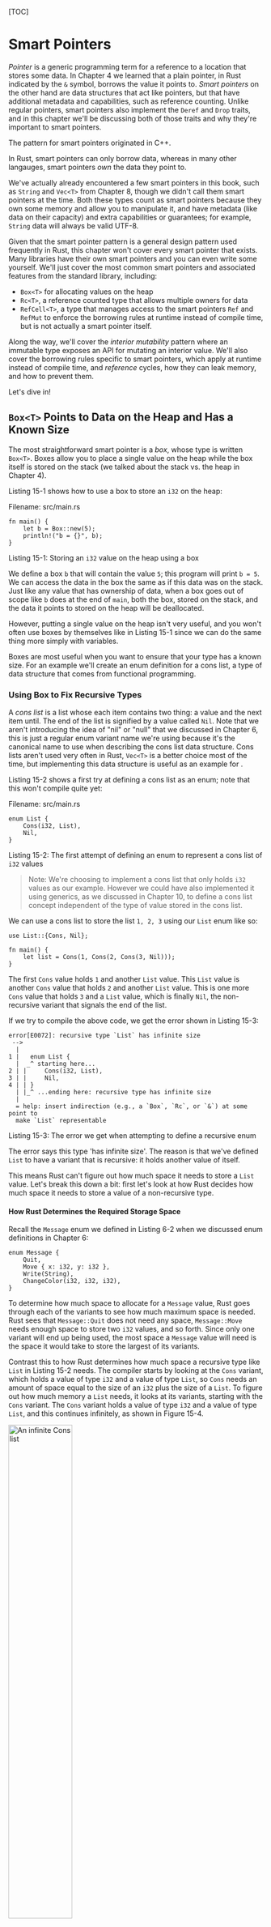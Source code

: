 
[TOC]

# Smart Pointers

*Pointer* is a generic programming term for a reference to a location that
stores some data. In Chapter 4 we learned that a plain pointer, in Rust
indicated by the `&` symbol, borrows the value it points to. *Smart pointers*
on the other hand are data structures that act like pointers, but that have
additional metadata and capabilities, such as reference counting. Unlike
regular pointers, smart pointers also implement the `Deref` and `Drop` traits,
and in this chapter we'll be discussing both of those traits and why they're
important to smart pointers.

<!-- maybe a brief explanation what deref and drop? I'm not really sure what
reference counting is here too, can you outline that in brief?-->

The pattern for smart pointers originated in C++.

<!--if this is relevant here, can you expand? Are we saying they will be
familiar to C++ people? -->

In Rust, smart pointers can only borrow data, whereas in many other langauges,
smart pointers *own* the data they point to.

<!-- Is this to help keep Rust memory safe? Let's sell Rust a bit here, if so!
-->

We've actually already encountered a few smart pointers in this book, such as
`String` and `Vec<T>` from Chapter 8, though we didn't call them smart pointers
at the time. Both these types count as smart pointers because they own some
memory and allow you to manipulate it, and have metadata (like data on their
capacity) and extra capabilities or guarantees; for example, `String` data will
always be valid UTF-8.

<!-- Above: we said smart pointers don't own values earlier but in the
paragraph above we're saying String and Vec own memory, is that a
contradiction? -->

Given that the smart pointer pattern is a general design pattern used
frequently in Rust, this chapter won't cover every smart pointer that exists.
Many libraries have their own smart pointers and you can even write some
yourself. We'll just cover the most common smart pointers and associated
features from the standard library, including:

<!-- Would it make sense to hyphenate reference-counted (and its derivations)
here? I think that would be more clear, but I don't want to do that if that's
not the Rust convention -->

* `Box<T>` for allocating values on the heap
* `Rc<T>`, a reference counted type that allows multiple owners for data
* `RefCell<T>`, a type that manages access to the
  smart pointers `Ref` and `RefMut` to enforce the borrowing rules at runtime
  instead of compile time, but is not actually a smart pointer itself.

<!-- Should we add Ref and RefMut to this list, too? -->

Along the way, we'll cover the *interior mutability* pattern where an immutable
type exposes an API for mutating an interior value. We'll also cover the
borrowing rules specific to smart pointers, which apply at runtime instead of
compile time, and *reference* cycles, how they can leak memory, and how to
prevent them.

Let's dive in!

## `Box<T>` Points to Data on the Heap and Has a Known Size

The most straightforward smart pointer is a *box*, whose type is written
`Box<T>`. Boxes allow you to place a single value on the heap while the box
itself is stored on the stack (we talked about the stack vs. the heap in
Chapter 4).

<!-- do we mean, allows you to place a value on the heap rather than the
default behavior of placing it on the stack? Can you quickly recap on what the
advantage to this can be, help them know when they'd use this? -->

Listing 15-1 shows how to use a box to store an `i32` on the heap:

Filename: src/main.rs

```
fn main() {
    let b = Box::new(5);
    println!("b = {}", b);
}
```

Listing 15-1: Storing an `i32` value on the heap using a box

We define a box `b` that will contain the value `5`; this program will print `b
= 5`. We can access the data in the box the same as if this data was on the
stack. Just like any value that has ownership of data, when a box goes out of
scope like `b` does at the end of `main`, both the box, stored on the stack,
and the data it points to stored on the heap will be deallocated.

However, putting a single value on the heap isn't very useful, and you won't
often use boxes by themselves like in Listing 15-1 since we can do the same
thing more simply with variables.

<!-- is this what we mean, we wouldn't bother with a box for something that can
be done more simply with a variable? -->

Boxes are most useful when you want to ensure that your type has a known size.
For an example we'll create an enum definition for a cons list, a type of data
structure that comes from functional programming.

### Using Box to Fix Recursive Types

<!-- (or something that encompasses everything we do with this example) -->

<!-- below: I'm unfamiliar with the cons concept, are we saying each value
except the first is repeated? does an item contain both its own value and the
next **item**, or the next **value**? Is it a continually nesting list? I'm
finding it hard to visualize -->

<!-- can you also say why we're discussing cons lists in such depth? It seems
like a detour from the smart pointers conversation, is it just another concept
we're covering or is it imperative for learning about smart pointers? Either
way, can you lay that out up front, I thnk this could throw readers -->

A *cons list* is a list whose each item contains two thing: a value and the
next item until. The end of the list is signified by a value called `Nil`. Note
that we aren't introducing the idea of "nil" or "null" that we discussed in
Chapter 6, this is just a regular enum variant name we're using because it's
the canonical name to use when describing the cons list data structure. Cons
lists aren't used very often in Rust, `Vec<T>` is a better choice most of the
time, but implementing this data structure is useful as an example for <box>.

<!-- If there isn't a better example for introducing box, I think we need more
justification for using cons lists here. This is supposed to be showing why box
is useful, but we're saying the thing we use box for isn't useful either. What
is it useful for, then? -->

Listing 15-2 shows a first try at defining a cons list as an enum; note that
this won't compile quite yet:

<!-- why won't it compile? Are we just defining it to use in the next example?
Can you make it clear to the reader why they are doing this?-->

Filename: src/main.rs

```
enum List {
    Cons(i32, List),
    Nil,
}
```

Listing 15-2: The first attempt of defining an enum to represent a cons list of
`i32` values

<!-- any reason, in that case, that we use i32s here? Does it just provide a
more stable example? -->

> Note: We're choosing to implement a cons list that only holds `i32` values as
> our example. However we could have also implemented it using generics, as we
> discussed in Chapter 10, to define a cons list concept independent of the
> type of value stored in the cons list.

We can use a cons list to store the list `1, 2, 3` using our `List` enum like
so:

```
use List::{Cons, Nil};

fn main() {
    let list = Cons(1, Cons(2, Cons(3, Nil)));
}
```

The first `Cons` value holds `1` and another `List` value. This `List` value is
another `Cons` value that holds `2` and another `List` value. This is one more
`Cons` value that holds `3` and a `List` value, which is finally `Nil`, the
non-recursive variant that signals the end of the list.

If we try to compile the above code, we get the error shown in Listing 15-3:

```
error[E0072]: recursive type `List` has infinite size
 -->
  |
1 |   enum List {
  |  _^ starting here...
2 | |     Cons(i32, List),
3 | |     Nil,
4 | | }
  | |_^ ...ending here: recursive type has infinite size
  |
  = help: insert indirection (e.g., a `Box`, `Rc`, or `&`) at some point to
  make `List` representable
```

Listing 15-3: The error we get when attempting to define a recursive enum

The error says this type 'has infinite size'. The reason is that we've defined
`List` to have a variant that is recursive: it holds another value of itself.

<!-- above-- but isn't that the definition of a cons list that we gave earlier,
that is must hold a value of itself? As you can see, I'm struggling with the
cons definition at the moment! -->

This means Rust can't figure out how much space it needs to store a `List`
value. Let's break this down a bit: first let's look at how Rust decides how
much space it needs to store a value of a non-recursive type.

#### How Rust Determines the Required Storage Space

Recall the `Message` enum we defined in Listing 6-2 when we discussed enum
definitions in Chapter 6:

```
enum Message {
    Quit,
    Move { x: i32, y: i32 },
    Write(String),
    ChangeColor(i32, i32, i32),
}
```

To determine how much space to allocate for a `Message` value, Rust goes
through each of the variants to see how much maximum space is needed. Rust sees
that `Message::Quit` does not need any space, `Message::Move` needs enough
space to store two `i32` values, and so forth. Since only one variant will end
up being used, the most space a `Message` value will need is the space it would
take to store the largest of its variants.

Contrast this to how Rust determines how much space a recursive type like
`List` in Listing 15-2 needs. The compiler starts by looking at the `Cons`
variant, which holds a value of type `i32` and a value of type `List`, so
`Cons` needs an amount of space equal to the size of an `i32` plus the size of
a `List`. To figure out how much memory a `List` needs, it looks at its
variants, starting with the `Cons` variant. The `Cons` variant holds a value of
type `i32` and a value of type `List`, and this continues infinitely, as shown
in Figure 15-4.

<img alt="An infinite Cons list" src="img/trpl15-01.svg" class="center" style="width: 50%;" />

Figure 15-4: An infinite `List` consisting of infinite `Cons` variants

Rust can't figure out how much space to allocate for recursively defined types,
so the compiler gives the error in Listing 15-3, which includes this helpful
suggestion:

```
= help: insert indirection (e.g., a `Box`, `Rc`, or `&`) at some point to
        make `List` representable
```

Because a `Box<T>` is a pointer, Rust always know how much space it needs: a
pointer takes up a `usize` amount of space. The value of the `usize` will be
the address of the heap data. The heap data can be any size, but the address to
the start of that heap data will always fit in a `usize`. So if we change our
definition from Listing 15-2 to include a `Box`, it will compile.

#### Defining Storage Space in a Cons List with Box

Listing 15-5 shows a working version of Listing 15-X. We change `main` to use
`Box::new` for the values inside the `Cons` variants like so:

Filename: src/main.rs

```
enum List {
    Cons(i32, Box<List>),
    Nil,
}

use List::{Cons, Nil};

fn main() {
    let list = Cons(1,
        Box::new(Cons(2,
            Box::new(Cons(3,
                Box::new(Nil))))));
}
```

Listing 15-5: Definition of `List` that uses `Box<T>` in order to have a known
size

The `Cons` variant will need the size of an `i32` plus the space to store a
`usize`, since a box always has the size of a `usize`, no matter what it's
pointing to. The `Nil` variant stores no values and doesn't need any space.
With a box, we've broken the infinite, recursive chain so the compiler is able
to figure out the size it needs to store a `List` value. Figure 15-6 shows what
the `Cons` variant looks like now:

<img alt="A finite Cons list" src="img/trpl15-02.svg" class="center" />

Figure 15-6: A `List` that is not infinitely sized since `Cons` holds a `Box`

This is the main way that boxes are useful in Rust: in breaking up an infinite
data structure so that the compiler can determine its size. We'll look more
use-cases for boxes in Chapter 17, too.

<!-- Below: why use boxes for this example, then, and not a more common smart
pointer? -->

You likely won't use boxes very often, but we'll used them in our examples to
illustrate how the smart pointer pattern works. Two aspects of `Box<T>`
commonly used with smart pointers are its implementations of the `Deref` trait
and the `Drop` trait. Let's investigate how these traits work and how smart
pointers use them.

<!-- so deref and drop are features of Box and not of smart pointers? Or of
both? I'm not sure it's clear -->

## Treating Smart Pointers like Regular References with the `Deref` Trait

The `Deref` trait allows us to override the *dereference operator* `*`(as
opposed to the multiplication or glob operator), which makes accessing the data
behind the smart pointer convenient. The dereference operator, mentioned
briefly in Chapter 8, allows us to change which value a reference is pointing
to by first dereferencing the existing reference, meaning we cut the connection
between the reference and the value it points to. In this context, convenient
means

<!-- Why would we want to override the dereference operator? Can you lay that
out? -->

<!-- I'd suggest introducing what you mean by "convenient" here, if we are
using it as the reason we want to use Deref -->

<!-- We briefly mentioned the dereference operator in Chapter 8, in the section
"Update a Value Based on the Old Value" on hash maps. There we had a mutable
reference, and we wanted to change the value the reference was pointing to. In
order to do that, we had to first dereference the existing reference, meaning
we cut the connection between the reference and the value it pointed to.-->

<!-- I want to avoid too much cross referencing, I think it can be distracting,
make the reader feel they need to flip back but they don't really, here -->

<!--Oh! I see, de-reference, meaning we cut the tie betweewn the data and the
reference? I've assumed so above, please correct if not! -->

We'll start with an example of dereferencing and re-allocating references to
`i32` values:

<!-- Is this what this is an example of? -->

```
let mut x = 5;
{
    let y = &mut x;

    *y += 1
}

assert_eq!(6, x);
```

With the `*y` syntax we can access the *data* that the mutable reference in `y`
refers to, rather than merely accessing the reference itself. We can then
modify that data, in this case by adding 1.

The `Deref` trait is important to the smart pointer pattern because it allows
smart pointers to be treated like regular references and used in places that
expect regular references. This means we don't have to redefine methods and
functions to take smart pointers explicitly.

<!-- Below: what does the metadata have to do with whether it can be treated
like a regular reference>? This paragraph didn't tie together for me, can you
help clear that up? -->

Regular references (that aren't smart pointers) only point to one value, so the
dereference operation is straightforward. Smart pointers, however, can also
store metadata about the pointer or the data. In order to treat a smart pointer
as a regular reference, we only want access to the data when we dereference,
and not the metadata,

<!-- below: do we mean we want to dereference the metadata so we are only left
with the data, or we only want to dereference the data so we can alter the
data, but leave the metadata intact? Opposite meanings! But I wasn't sure -->

since dereferencing a regular reference only gives us data and not metadata.
That will allow us to use smart pointers in the same places that we can use
regular references. To enable that, we can override the behavior of the `*`
operator by implementing the `Deref` trait.

<!-- Above: Are we saying that using *, rather than deref, would dereference
both the data and the metadata, so we have to override it? -->

### Overriding * with Deref to Access Data

In Listing 15-7 we'll override `*` using `Deref` on a struct that holds mp3
data and metadata. The `Mp3` struct is, in a sense, a smart pointer: it owns
the `Vec<u8>` data containing the audio. It also holds some optional metadata,
in this case the artist and title of the song in the audio data. We want to be
able to conveniently access the audio data, bypassing the metadata in order to
leave it intact. We implement the `Deref` trait to return only the audio data.
This requires that we implement the method `deref`, which borrows `self` and
returns the inner data:

Filename: src/main.rs

```
use std::ops::Deref;

struct Mp3 {
    audio: Vec<u8>,
    artist: Option<String>,
    title: Option<String>,
}

impl Deref for Mp3 {
    type Target = Vec<u8>;

    fn deref(&self) -> &Vec<u8> {
        &self.audio
    }
}

fn main() {
    let my_favorite_song = Mp3 {
        // we would read the actual audio data from an mp3 file
        audio: vec![1, 2, 3],
        artist: Some(String::from("Nirvana")),
        title: Some(String::from("Smells Like Teen Spirit")),
    };

    assert_eq!(vec![1, 2, 3], *my_favorite_song);
}
```

Listing 15-7: Implementing the `Deref` trait on a struct that holds mp3 file
data and metadata

Most of this should look familiar: we define a struct, add a trait
implementation, and in our main function create an instance of the struct.

The one part we haven't explained thoroughly yet is the `type Target = T;`
syntax, which defines an associated type. This is just a slightly different way
of declaring a generic parameter that you don't need to worry about too much
for now, we'll cover it in more detail in Chapter 19.

<!-- Is it possible to just use a method for declaring a generic parameter we
have seen before, so we can focus on the deref trait here? -->

The `assert_eq!` function verifies that, when we dereference the `Mp3` instance
with `*my_favorite_song` by implementing the `deref` method, our result is
`vec![1, 2, 3]`. If we hadn't implemented the `Deref` trait for `Mp3`, Rust
wouldn't compile the code `*my_favorite_song`: we'd get an error saying type
`Mp3` cannot be dereferenced.

<!-- why wouldn't it work without Deref? I don't think that's clear yet. It
isn't possible to dereference metadata? That seems to conflict with what we've
said so far-->

The reason this code works is that when we call `*my_favorite_song`, behind the
scenes, the `*` operator is calling:

<!-- why is that happening behind the scenes, rather than us just calling this
up front? -->

```
*(my_favorite_song.deref())
```

<!-- I really struggled to follow the discussion here and have tried to
reorganize more logically, can you check that I've interpreted this correctly?
-->

This calls the `deref` method on `my_favorite_song`. We defined the `deref`
method to return a reference to itself plus `.audio`, so this borrows
`my_favorite_song` and returns a reference to `my_favorite_song.audio`, giving
us access to the data but ignoring the metadata. Using `*` on references is
defined to just follow the reference and return the data, so the expansion of
`*` doesn't recurse for the outer `*`. We end up with data of type `Vec<u8>`,
which matches the `vec![1, 2, 3]` in the `assert_eq!` in Listing 15-5.

<!-- Do you mean 15-7? Also, I'm not sure what the "outer `*`" refers to? -->

If the `deref` method just returned the value and not a reference to the value,
using `*` would always take ownership, so it's necessary to dereference the
result of the method.

### Implicit Deref Coercions with Functions and Methods

<!--Below -- "A deref coercion happens when..." So this isn't something the
reader is making happen, but something that just happens behind the scene? If
not, can you change this to an active tone? -->

Rust tends to favor explicitness over implicitness, but one exception case is
in deref coercions of arguments to functions and methods. A *deref coercion* is
an implicit ==function== that automatically converts a reference to a pointer,
or a smart pointer to a reference to that pointer's contents.

<!--above -- I'm not sure "function" is the right term here, what would we call
it? Also, what is the different between a reference and a pointer? I was under
the impression a pointer *was* a reference -->

A deref coercion only happens when it is needed to make the type of the value
passed in match the type of the parameter defined in the signature. In the case
that it is necessary, the deref coercion occurs when a value is passed to a
function or method.

<!-- Above: so would a deref coercion only occur when we have a pointer as a
parameter but a reference passed in as an argument? (If there is indeed a
difference) -->

Deref coercions mean programmer don't need as many explicit references and
dereferences, with `&` and `*`, in order to call functions and methods.

As an example of deref coercions in action, using our `Mp3` struct from Listing
15-5, here's the signature of a working function that compresses mp3 audio data
and takes a slice of `u8`:

```
fn compress_mp3(audio: &[u8]) -> Vec<u8> {
    // the actual implementation would go here
}
```

If Rust didn't have deref coercion capabilities, this same function would look
like this:

<!--Would we need fn here, below? If so, maybe add it in to make it more
comparable with the one above -->

```
compress_mp3(my_favorite_song.audio.as_slice())
```

<!-- So above we said the coercions mean we dont need as many & and *, but in
this example, the one without coercions has fewer &s -- that seems confusing,
do we need to use a different example, or clear that up somehow? -->

Here we have to explicitly state that we want the data in the `audio` field of
`my_favorite_song` and that we want a slice referring to the whole `Vec<u8>`.
If we wanted to process the `audio` data in a similar manner in lots of places,
`.audio.as_slice()` would be wordy and repetitive.

With deref coercion and our implementation of the `Deref` trait on `Mp3`, we
can call this function with the data in `my_favorite_song` just using this code:

```
let result = compress_mp3(&my_favorite_song);
```

We just need an `&` and the instance, much cleaner! We can treat our smart
pointer as if it was a regular reference.

<!--This next paragraph felt dense, especially with so many code references.
I've tried to pull it out a bit, slow it down, but I think it could use more
care, can you take a look?-->

By using deref coercion, Rust knows that the `Mp3` struct implements the
`Deref` trait and returns `&Vec<u8>` from the `deref` method. Rust also knows
the standard library implements the `Deref` trait on `Vec<T>` to return `&[T]`
from the `deref` method. That means that, at compile time, Rust will see that
it can use `Deref::deref` twice to turn `&Mp3` into `&Vec<u8>` and then into
`&[T]` to match the signature of `compress_mp3`. This allows us to do less
typing!

When the `Deref` trait is defined for the types in a program, Rust will analyze
types using `Deref::deref` as many times as it needs in order to get a
reference to match the parameter's type.

<!--What do you mean by "indirection" below? -->

The indirection is resolved at compile time, so there is no run-time penalty
for taking advantage of deref coercion.

### Deref Coercions on Mutable References

<!-- below: are we talking about any mutable references, or are we talking
about mutable generic types, below? Can you make sure it's clear throughout, I
wasn't 100% -->

Rust also provides the `DerefMut` trait for overriding `*` on mutable
references in the same way. Deref coercions are applied to types and trait
implementations in three cases:

<!-- Would it mkse sense to move this list to the start of the deref setion? -->

* From `&T` to `&U` when `T: Deref<Target=U>`.
* From `&mut T` to `&mut U` when `T: DerefMut<Target=U>`.
* From `&mut T` to `&U` when `T: Deref<Target=U>`.

The first two are the same, except for mutability: if you have a `&T`, and `T`
implements `Deref` to some type `U`, you can get a `&U` transparently. The same
is true for mutable references. The last point is more tricky: on a mutable
reference, deref coercion will also coerce the reference to an immutable one.
The other case is _not_ possible though: immutable references will never coerce
to mutable ones.

<!-- Why does it coerce to an immutable reference, and why cant it go the other
way?-->

<!-- I've moved this paragraph to the start of the deref section to help the
reader understand why we are discusing this.

The `Deref` trait is important to the smart pointer pattern because it allows
smart pointers to be treated like regular references and used in places that
expect regular references. This means we don't have to redefine methods and
functions to take smart pointers explicitly. -->

## The `Drop` Trait Runs Code on Cleanup

The second trait important to the smart pointer pattern is `Drop`, which lets
us run a chunk of code when a value is about to go out of scope.

<!-- Why? You mean some code that is relevant to the value about to go out of
scope? -->

When they're dropped, smart pointers perform important cleanup tasks, like
deallocating memory or decrementing a reference count.

<!-- using Drop, you mean? Or they do this anyway? -->

Data types in general have the abilitiy to manage resources like files or
network connections and use `Drop` to release those resources when our code is
done with them. We'll only discuss `Drop` in the context of smart pointers,
however, because the functionality of the `Drop` trait is almost always used
when implementing smart pointers.

In some languages, the programmer must call code to free the memory or resource
every time they finish using an instance of a smart pointer. If they forget,
the system might become overloaded and crash. In Rust, we can specify that a
particular bit of code should be run whenever a value goes out of scope, and
the compiler will insert this code automatically.

<!-- Are we saying that any code can be run, and that we can use that to clean
up, or that this code that can be run is specifically always for clean up? -->

This means we don't need be careful about placing clean up code everywhere in a
program that an instance of a particular type is finished with, but we still
won't leak resources!

We specify the code to run when a value goes out of scope by implementing the
`Drop` trait. The `Drop` trait requires us to implement one method named `drop`
that takes a mutable reference to `self`.

<!-- Why are we showing this as an example and not an example of it being used
for clean up? -->

Listing 15-8 shows a `CustomSmartPointer` struct that does nothing, but in the
program we print out `CustomSmartPointer created.` right after we create an
instance of the struct. Using the Drop trait, we tell it to print `Dropping
CustomSmartPointer!` when the instance goes out of scope. This will show you
when each piece of code is run:

<!-- Is this below just telling us how to adapt it for cleaning up instead?
Maybe save it for when we have context for it? Instead of a `println!`
statement, you'd fill in `drop` with whatever cleanup code your smart pointer
needs to run: -->

Filename: src/main.rs

```
struct CustomSmartPointer {
    data: String,
}

impl Drop for CustomSmartPointer {
    fn drop(&mut self) {
        println!("Dropping CustomSmartPointer!");
    }
}

fn main() {
    let c = CustomSmartPointer { data: String::from("some data") };
    println!("CustomSmartPointer created.");
    println!("Wait for it...");
}
```

Listing 15-8: A `CustomSmartPointer` struct that implements the `Drop` trait,
where we would put our clean up code.

The `Drop` trait is included in the prelude, so we don't need to import it. We
implement the `drop` method and tell it to call the `println!` function.
Everywhere you see a `println!` function is where you'd put the actual code
needed to close the socket.

<!-- Where you'd put this code, or where this code would be called? It seems
laborious to write this clean up code wherever there's a print call? -->

In `main`, we create a new instance of `CustomSmartPointer` then print out
`CustomSmartPointer created.` and then a second message so we can see in our
output where our code is at any point. At the end of `main`, our instance of
`CustomSmartPointer` will go out of scope, and will call the code we put in the
`drop` method, printing our final message. Note that we didn't need to call the
`drop` method explicitly.

When we run this program, we'll see the following output:

```
CustomSmartPointer created.
Wait for it...
Dropping CustomSmartPointer!
```

Rust automatically called `drop` for us when our instance went out of scope,
calling on the code we specified. This is just to give you a visual guide to
how the drop method works, but usually you would give `drop` code for XXXXX
rather than a print message.

<!-- Can you wrap this example up by saying what you would actually put in a
drop method and why?-->

#### Dropping a Value Early with drop

<!-- is this a new method from Drop or the same method? -->

We can use the `std::mem::drop` function to drop a value earlier than when it
goes out of scope. This isn't usually necessary; the whole point of the `Drop`
trait is that it's taken care of automatically for us. We'll see an example of
a case when we'll need to drop a value earlier than when it goes out of scope
in Chapter 16 when we're talking about concurrency. For now, let's just see
that it's possible, and `std::mem::drop` is in the prelude so we can just call
`drop` as shown in Listing 15-9:

<!-- Above: I'm not following why we are doing this, if it's not necesary and
we aren't going to cover it now anyway -- can you lay out why we're discussing
this here? -->

Filename: src/main.rs

```
fn main() {
    let c = CustomSmartPointer { data: String::from("some data") };
    println!("CustomSmartPointer created.");
    drop(c);
    println!("Wait for it...");
}
```

Listing 15-9: Calling `std::mem::drop` to explicitly drop a value before it
goes out of scope

Running this code will print the following:

```
CustomSmartPointer created.
Dropping CustomSmartPointer!
Wait for it...
```

<!-- What's the destructor code, here? We haven't mentioned that before, not in
this chapter in any case -->

The `Dropping CustomSmartPointer!` is printed between `CustomSmartPointer
created.` and `Wait for it...`, showing that the destructor code is called to
drop `c`, calling the `println!` code we gave to the drop method earlier.

<!-- How does this show that the destructor code (is that drop?) is called? Is
this correct, above?-->

Note that if we try to call the `drop` method that we defined directly, for
example by replacing `drop(c)` in Listing 15-9 with `c.drop()`, we'll get a
compiler error that says `explicit destructor calls not allowed`. This is
because Rust inserts its call to `Drop::drop` automatically when the value goes
out of scope, so if we also called it explicitly the value would get dropped
twice, which could cause an error or corrupt memory.

<!-- Below: use `std::mem::drop` to do what, exactly? Do we need a drop method
we can call directly if Rust does it for us anyway? I'm still lost on why we
are looking at this-->

Instead if calling `.drop()` explicitly, therefore, we use `std::mem::drop`,
whose definition is:

```
pub mod std {
    pub mod mem {
        pub fn drop<T>(x: T) { }
    }
}
```

<!--can you pick out the important bits here? I'm not sure what we're looking at -->

This function is generic over any type `T`, so we can pass any value to it. The
function doesn't actually have anything in its body so doesn't use its
parameter, but this empty function is still useful because `drop` takes
ownership of its parameter, which means the value in `x` gets dropped at the
end of this function when `x` goes out of scope.

<!--Above: why does that make it useful? You mean it's useful to see? -->

Code specified in a `Drop` trait implementation can be used in many ways to
make cleanup convenient and safe: we could use it to create our own memory
allocator, for instance! With the `Drop` trait and Rust's ownership system, you
don't have to remember to clean up after yourself, Rust takes care of it
automatically.

We also don't have to worry about accidentally cleaning up values still in use
because that would cause a compiler error: the ownership system that makes sure
references are always valid will also make sure that `drop` only gets called
once when the value is no longer being used.

Now that we've gone over `Box<T>` and some of the characteristics of smart
pointers, let's talk about a few other smart pointers defined in the standard
library.

## `Rc<T>`, the Reference Counted Smart Pointer

In the majority of cases, ownership is clear: you know exactly which variable
owns a given value. However, there are cases when a single variable may need
multiple owners.

<!-- Can you give an example or two for when a variable needs multiple owners?
-->

For this, Rust has a type called `Rc<T>`, an abbreviation for reference
counting. *Reference counting* means keeping track of the number of references
to a value in order to know if a value is still in use or not. If there are
zero references to a value, the value can be cleaned up without any references
becoming invalid.

Imagine it like a TV in a family room. When one person enters to watch TV, they
turn it on. Others can come into the room and watch the TV. When the last
person leaves the room, they turn the TV off because it's no longer being used.
If someone turns the TV off while others are still watching it, there's be
uproar from the remaining TV watchers!

`Rc<T>` is used when we want to allocate some data on the heap for multiple
parts of our program to read, and we can't determine at compile time which part
will finish using the data last. If we did know which part would finish last,
we could just make that the owner of the data and the normal ownership rules
enforced at compile time would kick in.

Note that `Rc<T>` is only for use in single-threaded scenarios; Chapter 16 on
concurrency will cover how to do reference counting in multithreaded programs.

### Using `Rc<T>` to Share Data

Let's return to our cons list example from Listing 15-5 and try to use `List`
as we defined it using `Box<T>`. We want two lists that both share ownership of
the third list, which conceptually will be something like Figure 15-10:

<img alt="Two lists that share ownership of a third list" src="img/trpl15-03.svg" class="center" />

Figure 15-10: Two lists, `b` and `c`, sharing ownership of a third list, `a`

We'll create list `a` that contains 5 and then 10, then make two more lists:
`b` that starts with 3 and `c` that starts with 4. Both `b` and `c` lists will
then continue on to the first `a` list containing 5 and 10. In other words,
both lists will try to share the first 5 and 10 list.

Trying to implement this using our definition of `List` with `Box<T>` won't
work, as shown in Listing 15-11:

Filename: src/main.rs

```
enum List {
    Cons(i32, Box<List>),
    Nil,
}

use List::{Cons, Nil};

fn main() {
    let a = Cons(5,
        Box::new(Cons(10,
            Box::new(Nil))));
    let b = Cons(3, Box::new(a));
    let c = Cons(4, Box::new(a));
}
```

Listing 15-11: Failing at Having two lists using `Box<T>` that try to share
ownership of a third list

If we compile this, we get this error:

```
error[E0382]: use of moved value: `a`
  --> src/main.rs:13:30
   |
12 |     let b = Cons(3, Box::new(a));
   |                              - value moved here
13 |     let c = Cons(4, Box::new(a));
   |                              ^ value used here after move
   |
   = note: move occurs because `a` has type `List`, which does not
   implement the `Copy` trait
```

The `Cons` variants own the data they hold, so when we create the `b` list, `a`
is moved into the ownership of `b`. Then when we try to use `a` again when
creating `c`, we're not allowed to because `a` has been moved.

We could change the definition of `Cons` to hold references instead, but then
we'd have to specify lifetime parameters: we'd have to construct a list whose
every element lives at least as long as the list itself or the borrow checker
won't even let us compile the code.

Instead, we'll change our definition of `List` to use `Rc<T>` in place of
`Box<T>` as shown here in Listing 15-12:

<!-- And what will Rc do that's different here, how will the ownerships of a b
c change? Could you write a paragraph equivalent to the one describing the cons
variants above? That was really useful -->

Filename: src/main.rs

```
enum List {
    Cons(i32, Rc<List>),
    Nil,
}

use List::{Cons, Nil};
use std::rc::Rc;

fn main() {
    let a = Rc::new(Cons(5, Rc::new(Cons(10, Rc::new(Nil)))));
    let b = Cons(3, a.clone());
    let c = Cons(4, a.clone());
}
```

Listing 15-12: A definition of `List` that uses `Rc<T>`

We need to add a `use` statement to bring `Rc` into scope because it's not in
the prelude. In `main`, we create the list holding 5 and 10 and store it in a
new `Rc` in `a`. Then when we create `b` and `c`, we call the `clone` method on
`a`.

<!-- so we clone a? Did we do that before? I think this could use some more
explanation -->

### Cloning an `Rc<T>` Increases the Reference Count

We've used the `clone` method previously for making a complete copy of some
data. With `Rc<T>`, though, it doesn't make a full copy, but instead

<!-- So what is clone doing, if not making a complete copy? We seem to only
discuss what Rc is doing here-->

`Rc<T>` holds a *reference count*; that is, a count of how many clones exist.

<!-- Below -- can you let the reader know why we are doing this? What does it
show us/improve? Is this our working version of the code, or just illustrating
reference count? -->

To get our code working, we'll change `main` so that it has an inner scope
around list `c`, and we'll make it print out the results of a new
`Rc::strong_count` function, which will return the reference count of the `Rc`
value we pass to it. We'll talk about why this function is named `strong_count`
in the section later in this chapter about preventing reference cycles.

<!-- If we need to talk about this later, that might indicate that this chapter
is out of order --- should the section on referenec cycles come first? -->

Filename: src/main.rs

```
fn main() {
    let a = Rc::new(Cons(5, Rc::new(Cons(10, Rc::new(Nil)))));
    println!("rc = {}", Rc::strong_count(&a));
    let b = Cons(3, a.clone());
    println!("rc after creating b = {}", Rc::strong_count(&a));
    {
        let c = Cons(4, a.clone());
        println!("rc after creating c = {}", Rc::strong_count(&a));
    }
    println!("rc after c goes out of scope = {}", Rc::strong_count(&a));
}
```

Listing 15-13: Printing out the reference count

This will print out:

```
rc = 1
rc after creating b = 2
rc after creating c = 3
rc after c goes out of scope = 2
```

<!-- is there a reason we call `a` rc here, and not just `a`? -->

We're able to see that `a` has an initial reference count of one, then each
time we call `clone`, the count goes up by one. When `c` goes out of scope at
the implementation of the `Drop` trait for `Rc<T>` the count is decreased by
one. What we can't see in this example is that when `b` and then `a` go out of
scope at the end of `main`, the count is then 0, and the list is dropped. This
method allows a single variable to have multiple owners, and the count will
ensure that the value remains valid as long as any of the owners still exist.

In the beginning of this section, we said `Rc<T>` allows you to share data for
multiple parts of your program to read only through immutable references to the
`T` value. If `Rc<T>` allowed us to have a mutable reference, the progrma would
conflict with one of the the borrowing rules that we discussed in Chapter 4:
two mutable borrows to the same place can cause data races and inconsistencies.
But being able to mutate data is very useful! In the next section, we'll
discuss the interior mutability pattern and the `RefCell<T>` type that we can
use in conjunction with an `Rc<T>` to work with this restriction on
immutability.

## `RefCell<T>` and the Interior Mutability Pattern

<!-- I'm concerned here about referencing forward too much, do we need that
information from Ch 19 to understand this? Should we look at rearranging a few
things here? -->

*Interior mutability* is a design pattern in Rust for allowing you to mutate
data even when that data has immutable references, normally disallowed by the
borrowing rules. To do so, the pattern uses `unsafe` code inside a data
structure to bend Rust's usual rules around mutation and borrowing. We haven't
yet covered unsafe code; we will in Chapter 19.

<!--below: as in, we use the pattern, or it's used automatically? I'm not clear
on what's the user's responsibility with this pattern -->

The interior mutability pattern is used when you can ensure that the borrowing
rules will be followed at runtime, even though the compiler can't ensure that.
The `unsafe` code involved is then wrapped in a safe API, and the outer type is
still immutable.

Let's explore this by looking at the `RefCell<T>` type that follows the
interior mutability pattern.

### Borrowing Immutable References with `RefCell<T>`

Unlike `Rc<T>`, the `RefCell<T>` type represents single ownership over the data
it holds. So, what makes `RefCell<T>` different than a type like `Box<T>`?
Let's recall the borrowing rules we learned in Chapter 4:

1. At any given time, you can have *either* but not both:
  * One mutable reference.
  * Any number of immutable references.
2. References must always be valid.

With references and `Box<T>`, the borrowing rules' invariants are enforced at
compile time. With `RefCell<T>`, these invariants are enforced *at runtime*.
With references, if you break these rules, you'll get a compiler error. With
`RefCell<T>`, if you break these rules, you'll get a `panic!`.

<!-- Is there an advantage to having these rules enforced at different times?
-->

Static analysis, like the Rust compiler, is inherently conservative. Some
properties of code are impossible to detect by analyzing the code: the most
famous exampled is the Halting Problem, which is out of scope of this book but
an interesting topic to research if you're interested.

<!--below: can't be sure of what, exactly? Sure that the code complies with the
ownership rules? -->

Because some analysis is impossible, if the Rust compiler ==can't be sure== the
code complies with the ownership rules, it may reject a correct program; in
this way, it is conservative. If Rust were to accept an incorrect program,
users would not be able to trust in the guarantees Rust makes, but if Rust
rejects a correct program, the programmer will be inconvenienced, but nothing
catastrophic can occur. `RefCell<T>` is useful when you yourself are sure that
the borrowing rules have been followed, but the compiler is not able to
guarantee as much.

Similarly to `Rc<T>`, `RefCell<T>` is only for use in single-threaded scenarios
and will give you a compile time error if you try in a multithreaded context.
We'll talk about how to get the functionality of `RefCell<T>` in a
multithreaded program in Chapter 16.

<!-- I'm not really clear at this point what the different to RcT and RefCellT
is, perhaps a succinct round up would help? -->

When creating immutable and mutable references we use the `&` and `&mut`
syntax, respectively. With `RefCell<T>`, we use the `borrow` and `borrow_mut`
methods, which are part of the safe API that belongs to `RefCell<T>`. The
`borrow` method returns the smart pointer type `Ref`, and `borrow_mut` returns
the smart pointer type `RefMut`. Both types implement `Deref` so we can treat
them like regular references. `Ref` and `RefMut` track borrows dynamically, and
their implementation of `Drop` releases the borrow dynamically.

<!-- can you clarify what you mean, practically, by "track borrows
dynamically"?-->

Listing 15-14 shows `RefCell<T>` in use with functions that borrow parameters
both immutably and mutably. Note that the `data` variable is declared as
immutable, with `let data` rather than `let mut data`, yet
`a_fn_that_mutably_borrows` is allowed to borrow the data mutably and make
changes to the data!

Filename: src/main.rs

```
use std::cell::RefCell;

fn a_fn_that_immutably_borrows(a: &i32) {
    println!("a is {}", a);
}

fn a_fn_that_mutably_borrows(b: &mut i32) {
    *b += 1;
}

fn demo(r: &RefCell<i32>) {
    a_fn_that_immutably_borrows(&r.borrow());
    a_fn_that_mutably_borrows(&mut r.borrow_mut());
    a_fn_that_immutably_borrows(&r.borrow());
}

fn main() {
    let data = RefCell::new(5);
    demo(&data);
}
```

Listing 15-14: Using `RefCell<T>`, `borrow`, and `borrow_mut`

This example prints:

```
a is 5
a is 6
```

In `main`, we've created a new `RefCell<T>` containing the value 5 and stored
it in the variable `data`, which we declared *without* the `mut` keyword. We
then call the `demo` function with an immutable reference to `data`: as far as
`main` is concerned, `data` is immutable!

In the `demo` function definition, we get an immutable reference to the value
inside the `RefCell<T>` by calling the `borrow` method, and we call
`a_fn_that_immutably_borrows` with that immutable reference. More
interestingly, we can get a *mutable* reference to the value inside the
`RefCell<T>` with the `borrow_mut` method, and the function
`a_fn_that_mutably_borrows` is then allowed to change the value. The next time
we call the `a_fn_that_immutably_borrows` function that prints out the value,
it's 6 instead of 5. We've just borrowed an immutable reference!

### Borrowing Rules are Checked at Runtime on `RefCell<T>`

<!-- Can you make it clear what we are looking at here, simply just
illustrating that refcellt checks are at runtime? -->

We know from Chapter 4 that, because of the borrowing rules, we cannot create
two mutable borrows in the same scope. Therefore, the following code won't
compile:

```
let mut s = String::from("hello");

let r1 = &mut s;
let r2 = &mut s;
```

We'll get this compiler error:

```
error[E0499]: cannot borrow `s` as mutable more than once at a time
 -->
  |
5 |     let r1 = &mut s;
  |                   - first mutable borrow occurs here
6 |     let r2 = &mut s;
  |                   ^ second mutable borrow occurs here
7 | }
  | - first borrow ends here
```

In contrast, using `RefCell<T>` and calling `borrow_mut` twice in the same
scope *will* compile, but it'll panic at runtime instead. Run this code with
`cargo run`:

```
use std::cell::RefCell;

fn main() {
    let s = RefCell::new(String::from("hello"));

    let r1 = s.borrow_mut();
    let r2 = s.borrow_mut();
}
```

You should see that it compiles, but panics, with the following error:

```
    Finished dev [unoptimized + debuginfo] target(s) in 0.83 secs
     Running `target/debug/refcell`
thread 'main' panicked at 'already borrowed: BorrowMutError',
/stable-dist-rustc/build/src/libcore/result.rs:868
note: Run with `RUST_BACKTRACE=1` for a backtrace.
```

This runtime `BorrowMutError` is similar to our compiler error: it says we've
already borrowed `s` mutably once, so we're not allowed to borrow it again. We
aren't getting around the borrowing rules, we're just choosing to have Rust
enforce them at runtime instead of compile time.

<!--Why would we choose to enforce the rules at runtime instead? -->

You could choose to use `RefCell<T>` everywhere all the time in order to allow
yourself mutability and immutability, but in addition to having to type
`RefCell` a lot, you'd likely find problems later, possibly in production
rather than during development. Doing so would also have a performance penalty.

### Having Multiple Owners of Mutable Data by Combining `Rc<T>` and `RefCell<T>`

So why would we choose to make the tradeoffs that using `RefCell<T>` involves?
On its own, it might not be worth it, but remember that `Rc<T>` only lets you
have an immutable reference to `T`; because `RefCell<T>` is immutable, but has
interior mutability, if we combine `Rc<T>` and `RefCell<T>` we can get a type
that's both reference counted and mutable. This is a huge advantage when....

<!-- maybe just recap on why we'd want that? -->

Listing 15-15 shows an example of how to combine `RefCell<T>` and `Rc<T>`,
again using our cons list from Listing 15-5. Instead of storing `i32` values,
we'll store `Rc<RefCell<i32>>` values so that we can create an owner of the
value that's not part of the list, meaning we won't get the XXX problem we had
with `i32` values. We'll use the multiple owners functionality that `Rc<T>`
provides. This method also allows us to mutate the inner `i32` value using the
interior mutability functionality that `RefCell<T>` provides:

Filename: src/main.rs

```
#[derive(Debug)]
enum List {
    Cons(Rc<RefCell<i32>>, Rc<List>),
    Nil,
}

use List::{Cons, Nil};
use std::rc::Rc;
use std::cell::RefCell;

fn main() {
    let value = Rc::new(RefCell::new(5));

    let a = Cons(value.clone(), Rc::new(Nil));
    let shared_list = Rc::new(a);

    let b = Cons(Rc::new(RefCell::new(6)), shared_list.clone());
    let c = Cons(Rc::new(RefCell::new(10)), shared_list.clone());

    *value.borrow_mut() += 10;

    println!("shared_list after = {:?}", shared_list);
    println!("b after = {:?}", b);
    println!("c after = {:?}", c);
}
```

Listing 15-15: Using `Rc<RefCell<i32>>` to create a `List` that we can mutate

We create a value that's an instance of `Rc<RefCell<i32>` and store it in a
variable named `value` so we can access it directly later. Then we create a
`List` in `a` with a `Cons` variant that holds `value`. We need to clone
`value`so that it has ownership in addition to `a`.

<!-- above: so that `value` has ownership of what, in addition to a? I didn't
follow the final sentence above -->

Then we wrap the list `a` in an `Rc<T>` so that, when we create lists `b` and
`c`, they can both refer to `a`, the same as we did in Listing 15-12.

Once we have the lists in `shared_list`, `b`, and `c` created, we add 10 to the
value in `value` by dereferencing the `Rc<T>` and calling `borrow_mut` on the
`RefCell`.

When we print out `shared_list`, `b`, and `c`, we can see that they all have
the modified value of 15:

```
shared_list after = Cons(RefCell { value: 15 }, Nil)
b after = Cons(RefCell { value: 6 }, Cons(RefCell { value: 15 }, Nil))
c after = Cons(RefCell { value: 10 }, Cons(RefCell { value: 15 }, Nil))
```

This is pretty neat! By using `RefCell<T>`, we have an outwardly immutable
`List`, but we can use the methods on `RefCell<T>` that provide access to its
interior mutability so we can modify our data when we need to. The runtime
checks of the borrowing rules protect us from data races, and it's sometimes
worth trading a bit of speed for this flexibility in our data structures.

The standard library has other types that provides interior mutability, too,
like `Cell<T>`, which is similar except that instead of giving references to
the inner value, the value is copied in and out of the `Cell<T>`. There is also
`Mutex<T>`, which offers interior mutability that's safe to use across threads,
and we'll be discussing its use in the next chapter on concurrency. Check out
the standard library docs for more details on the differences between these
types.

## Creating Reference Cycles and Preventing Memory Leaks

Rust's memory safety guarantees make it *difficult* to accidentally create
memory that's never cleaned up, known as a *memory leak*, but not impossible.
Entirely preventing memory leaks is not one of Rust's guarantess in the same
way that disallowing data races at compile time is, meaning memory leaks are
memory safe in Rust. We can see this with `Rc<T>` and `RefCell<T>`: it's
possible to create cycles of references where items refer to each other in a
cycle. This creates memory leaks because the reference count of each item in
the cycle will never reach 0, and the values will never be dropped.

### Creating a Reference Cycle Example

Let's take a look at how that might happen and how to prevent it, using Listing
15-16 as our example.

Filename: src/main.rs

```
#[derive(Debug)]
enum List {
    Cons(i32, RefCell<Rc<List>>),
    Nil,
}

impl List {
    fn tail(&self) -> Option<&RefCell<Rc<List>>> {
        match *self {
            Cons(_, ref item) => Some(item),
            Nil => None,
        }
    }
}
```

Listing 15-16: A cons list definition that holds a `RefCell` so that we can
modify what a `Cons` variant is referring to

We're using another variation of the `List` definition from Listing 15-5, with
an `i32` value as the first element in the `Cons` variant again. The second
element is now `RefCell<Rc<List>>`, meaning that instead of adding the ability
to modify the `i32` value, we're trying to modify which `List` a `Cons` variant
is pointing to. We've also added a `tail` method to make it convenient for us
to access the second item, if we have a `Cons` variant.

<!-- Can you link this more clearly, what do we have at this point? This change
to a new listing feels unexpected. What are we going to do with this cons list?
Why are we making this next listing, what is it's overall purpose? -->

In listing 15-17 we add functionality that will create a memory leaking cycle.

<!-- so are we adding this to the end of the previous listing? It's in the same
file -->

Filename: src/main.rs

```
use List::{Cons, Nil};
use std::rc::Rc;
use std::cell::RefCell;

fn main() {

    let a = Rc::new(Cons(5, RefCell::new(Rc::new(Nil))));

    println!("a initial rc count = {}", Rc::strong_count(&a));
    println!("a next item = {:?}", a.tail());

    let b = Rc::new(Cons(10, RefCell::new(a.clone())));

    println!("a rc count after b creation = {}", Rc::strong_count(&a));
    println!("b initial rc count = {}", Rc::strong_count(&b));
    println!("b next item = {:?}", b.tail());

    if let Some(ref link) = a.tail() {
        *link.borrow_mut() = b.clone();
    }

    println!("b rc count after changing a = {}", Rc::strong_count(&b));
    println!("a rc count after changing a = {}", Rc::strong_count(&a));

    // Uncomment the next line to see that we have a cycle; it will
    // overflow the stack
    // println!("a next item = {:?}", a.tail());
}
```

Listing 15-17: Creating a reference cycle of two `List` values pointing to
each other

We create a `List` value in the variable `a` with an initial list of `5, Nil`.
We then create a `List` value in the variable `b` that contains the value 10,
then points to the list in `a`. Finally, we modify `a` so that it points to `b`
instead of `Nil`, which creates a cycle.

We use the `tail` method to get a reference to the `RefCell` in `a`, which we
put in the variable `link`. Then we use the `borrow_mut` method on the
`RefCell` to change the value inside from an `Rc` that holds a `Nil` value to
the `Rc` in `b`. If you uncomment the last `println!` and run the program, Rust
will try and print this cycle out with `a` pointing to `b` pointing to `a` and
so forth until it overflows the stack.

<!-- Can you show us the output? Also, why are we commenting out the print
statement in the first place?-->

We've created a reference cycle that looks like Figure 15-18:

<img alt="Reference cycle of lists" src="img/trpl15-04.svg" class="center" />

Figure 15-18: A reference cycle of lists `a` and `b` pointing to each other

Looking at the results of the `println!` calls excepting the last one, you
should see that the reference count of both `a` and `b` are 2 after we change
`a` to point to `b`. At the end of `main`, Rust will try and drop `b` first,
which will decrease the count of the `a` and `b` by one.

<!-- Above -- previously `a` and `b` said `Rc`, I wanted to clarify that by Rc
we mean a and b, is that right? -->

<!-- Below--"that Rc" - what are we referring to, a is still referencing b? Can
you clarify that? -->

However, because `a` is still referencing that `Rc`, it has a count of 1 rather
than 0, so the memory the `Rc` has on the heap won't be dropped, creating a
cycle. The memory will just sit there with a count of one, forever.

In this specific case, the program ends right away, so it's not a problem, but
if a more complex program allocates lots of memory in a cycle and holds onto it
for a long time, the program would be using more memory than it needs, and
might overwhelm the system and cause it to run out of available memory.

Creating reference cycles is not easily done, but it's not impossible either.
If you have `RefCell<T>` values that contain `Rc<T>` values or similar nested
combinations of types with interior mutability and reference counting, be aware
that you have to ensure you don't create cycles yourself; you can't rely on
Rust to catch them. In the example in Listing 15-14, the solution would
probably be to not write code that could create cycles like this, since we do
want `Cons` variants to own the list they point to.

<!-- Above-- this seems like a vague solution, just not writing the code that
creates cycles, can you be more specific about which part they should
exclude/change? -->

With data structures like graphs, it's sometimes necessary to have references
that create cycles in order to have parent nodes point to their children and
children nodes point back to their parents, for example. If one of the
directions is expressing ownership and the other isn't, one way to model the
relationship of the data without creating reference cycles and memory leaks is
to use the smart pointer `Weak<T>`. Let's explore that next!

### Preventing Reference Cycles: Turn an `Rc<T>` into a `Weak<T>`

In situations where you have cycles of reference but only one direction
expresses ownership, the Rust standard library provides the smart pointer
`Weak<T>`. `Weak<T>` is a way to reference an `Rc<T>` that does not increment
the `strong_count`, unlike the method we've been using that clones an `Rc<T>`.
With `Weak<T>`, we instead increment the `weak_count` of references to an `Rc`.

<!-- What is a weak_count? I don't think we've defined that, or strong_count,
really. Are we just giving another variable to store the count that has no
input on whether memory is dropped? When is a count stored in strong_count and
when is it stored in weak_count? -->

When an `Rc` goes out of scope, the inner value will be dropped when the
`strong_count` is 0, even if the `weak_count` is not 0.

<!-- Below: I'm struggling to follow here, why do we want to get a value from
Weak<T>? This section is losing me somewhat, can you slow this down, make sure
you define anything new up front and give it's purpose, what we intend it to
do? -->

To be able to get the value from a `Weak<T>`, we first have to upgrade it to an
`Option<Rc<T>>` using the `upgrade` method. From the upgraded `Weak<T>` we'll
get a result of `Some` if the `Rc` value has not been dropped yet, and `None`
if the `Rc` value has been dropped. Because `upgrade` returns an `Option`, we
can be sure that Rust will handle both the `Some` case and the `None` case, and
there won't be an invalid pointer.

As an example, rather than using a list whose items know only about the next
item, we'll create a tree whose items know about their children items *and*
their parent items.

#### HEADING

To build this tree, we'll start with a struct named `Node` that holds its own
`i32` value as well as references to its children `Node` values:

Filename: src/main.rs

```
use std::rc::Rc;
use std::cell::RefCell;

#[derive(Debug)]
struct Node {
    value: i32,
    children: RefCell<Vec<Rc<Node>>>,
}
```

We want a `Node` to own its children, and we want to each node owned by
variables so we can access them directly. To do this, we make the `Vec` items
into `Rc<Node>` values. We also want to be able to modify which nodes are
children to another node, so we have a `RefCell` in `children` around the
`Vec`. Using our struct, create an instance `Node` named `leaf` which will have
the value 3 and no children, and another instance named `branch` with the value
5 and `leaf` as one of its children, as shown in Listing 15-19:

Filename: src/main.rs

```
fn main() {
    let leaf = Rc::new(Node {
        value: 3,
        children: RefCell::new(vec![]),
    });

    let branch = Rc::new(Node {
        value: 5,
        children: RefCell::new(vec![leaf.clone()]),
    });
}
```

Listing 15-19: Creating a `leaf` node with no children and a `branch` node with
`leaf` as one of its children

We clone the `Rc` in `leaf` and store that in `branch`, meaning the `Node` in
`leaf` now has two owners: `leaf` and `branch`. In `branch` we gave a reference
to `leaf` in `branch.children`, but `leaf` has no reference to `branch` and so
doesn't know they are related. We'd like `leaf` to know that `branch` is its
parent.

#### HEADING

To make the child node aware of its parent, we need to add a `parent` field to
our `Node` struct definition. The trouble is in deciding what the type of
`parent` should be. We know it can't contain an `Rc<T>` because that would
create a reference cycle, with `leaf.parent` pointing to `branch` and
`branch.children` pointing, meaning their reference counts would never be zero.

So instead of `Rc`, we'll make the type of `parent` use `Weak<T>`, specifically
a `RefCell<Weak<Node>>`.

<!-- I think because I still don't understand what Weak<T> is, I'm not really
sure what it means for the parent to use Weak<T>, can you make sure that's
clear at this point -->

Filename: src/main.rs

```
use std::rc::{Rc, Weak};
use std::cell::RefCell;

#[derive(Debug)]
struct Node {
    value: i32,
    parent: RefCell<Weak<Node>>,
    children: RefCell<Vec<Rc<Node>>>,
}
```

We replace `Rc` with `{Rc, Weak}`, meaning it

<!-- Can you fill out this line, above; talk through the syntax, too? Also,
below, how does this mean a node can refer to a parent without owning it?
What's is actually doing here?-->

This way, a node will be able to refer to its parent node, but does not own its
parent. A parent node will be dropped even if it has child nodes referring to
it, as long as it doesn't have a parent node as well. Now let's update `main`
to look like Listing 15-20:

<!-- Why are we updating it, what are we doing here? Can you make that clear?
-->

Filename: src/main.rs

```
fn main() {
    let leaf = Rc::new(Node {
        value: 3,
        parent: RefCell::new(Weak::new()),
        children: RefCell::new(vec![]),
    });

    println!("leaf parent = {:?}", leaf.parent.borrow().upgrade());

    let branch = Rc::new(Node {
        value: 5,
        parent: RefCell::new(Weak::new()),
        children: RefCell::new(vec![leaf.clone()]),
    });

    *leaf.parent.borrow_mut() = Rc::downgrade(&branch);

    println!("leaf parent = {:?}", leaf.parent.borrow().upgrade());
}
```

Listing 15-20: A `leaf` node with a `Weak` reference to its parent node,
`branch`

<!-- Below: looks similar to what? What are we doing with this listing, can you
talk it through -->

Creating the `leaf` node== looks similar to XXXXX==; `leaf` starts out without
a parent, so we create a new `Weak` reference instance. When we try to get a
reference to the parent of `leaf` by using the `upgrade` method, we'll get a
`None` value, as shown by the first `println!` that outputs:

```
leaf parent = None
```

<!-- Is this the explanation of the previous program? If so, can you change the
tone to an active tone, make it clear that it's connected? I'm struggling to
connect things up -->

Our `branch` node will also have a new `Weak` reference, since `branch` does
not have a parent node, but it does still have `leaf` as one of its children.
Once we have a new `Node` instance in `branch`, we can modify `leaf` to give it
a `Weak` reference to its parent. We use the `borrow_mut` method on the
`RefCell` in the `parent` field of `leaf`, then we use the `Rc::downgrade`
function to create a `Weak` reference to `branch` from the `Rc` in `branch.`

<!-- Below: What does this mean for our program, that now leaf recognizes its
parent? -->

When we print out the parent of `leaf` again, this time we'll get a `Some`
variant holding `branch`. We also avoid a cycle that would eventually end in a
stack overflow like we did in Listing 15-14: the `Weak` references are just
printed as `(Weak)`:

```
leaf parent = Some(Node { value: 5, parent: RefCell { value: (Weak) },
children: RefCell { value: [Node { value: 3, parent: RefCell { value: (Weak) },
children: RefCell { value: [] } }] } })
```

The lack of an infinite output indicates that this code did note create a
reference cycle. We can also tell this by looking at the values we get from
calling `Rc::strong_count` and `Rc::weak_count`.

#### Heading somewhere around here, I'm not sure this is the best place?

Let's check for reference cycles in the `Rc` values by creating a new inner
scope and moving the creation of `branch` in there---this will let us see what
happens when `branch` is created and then dropped when it goes out of scope:

Filename: src/main.rs

```
fn main() {
    let leaf = Rc::new(Node {
        value: 3,
        parent: RefCell::new(Weak::new()),
        children: RefCell::new(vec![]),
    });

    println!(
        "leaf strong = {}, weak = {}",
        Rc::strong_count(&leaf),
        Rc::weak_count(&leaf),
    );

    {
        let branch = Rc::new(Node {
            value: 5,
            parent: RefCell::new(Weak::new()),
            children: RefCell::new(vec![leaf.clone()]),
        });
        *leaf.parent.borrow_mut() = Rc::downgrade(&branch);

        println!(
            "branch strong = {}, weak = {}",
            Rc::strong_count(&branch),
            Rc::weak_count(&branch),
        );

        println!(
            "leaf strong = {}, weak = {}",
            Rc::strong_count(&leaf),
            Rc::weak_count(&leaf),
        );
    }

    println!("leaf parent = {:?}", leaf.parent.borrow().upgrade());
    println!(
        "leaf strong = {}, weak = {}",
        Rc::strong_count(&leaf),
        Rc::weak_count(&leaf),
    );
}
```

Listing 15-21: Creating `branch` in an inner scope and examining strong and
weak reference counts

Once `leaf` is created it has a strong count of 1 and a weak count of 0. In the
inner scope we create `branch` and associate it with `leaf`, at which point
`branch` will have a strong count of 1 and a weak count of 1 (for `leaf.parent`
pointing to `branch` with a `Weak<T>`). Here `leaf` will have a strong count of
2, because `branch` now has a clone of the `Rc` of `leaf` stored in
`branch.children`, but will still have a weak count of 0.

When the inner scope ends, `branch` goes out of scope and its strong count
decreases to 0, so its `Node` gets dropped. The weak count of 1 from
`leaf.parent` has no bearing on whether `Node` is dropped or not, so we don't
get any memory leaks!

If we try to access the parent of `leaf` after the end of the scope, we'll get
`None` again. At the end of the program, `leaf` has a strong count of 1 and a
weak count of 0, because`leaf` is now the only thing pointing to it again.

<!-- Just to clarify, leaf is pointing to itself? -->

All of the logic that manages the counts and value dropping is being managed by
`Rc` and `Weak` and their implementations of the `Drop` trait. By specifying
that the relationship from a child to its parent should be a `Weak<T>`
reference in the definition of `Node`, we're able to have parent nodes point to
child nodes and vice versa without creating a reference cycle and memory leaks.

<!-- Ah! This actually cleared up a lot, we specify in the definition that a
reference should be weak and therefore ignored by the Drop trait, is that
right? It would really help to specify that up front, can you add something
like that to the start of the Weak section? -->

## Summary

This chapter covered how you can use smart pointers to make different
guarantees and tradeoffs than those Rust makes by default with regular
references. `Box<T>` has a known size and points to data allocated on the heap.
`Rc<T>` keeps track of the number of references to data on the heap so that
data can have multiple owners. `RefCell<T>` with its interior mutability gives
us a type that can be used when we need an immutable type but may need to
change the value of that type, and enforces the borrowing rules at runtime
instead of at compile time.

We also discussed the `Deref` and `Drop` traits that enable a lot of the
functionality of smart pointers. We explored reference cycles that cause memory
leaks can occue, and how to prevent them using `Weak<T>`.

If this chapter has piqued your interest and you want to implement your own
smart pointers, check out The Nomicon at
*https://doc.rust-lang.org/stable/nomicon/vec.html* for even more useful
information.

Next, let's talk about concurrency in Rust. We'll even learn about a few new
smart pointers.
